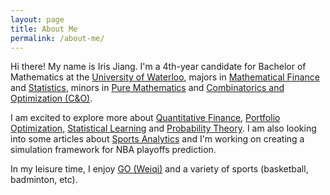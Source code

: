 ```yaml
---
layout: page
title: About Me
permalink: /about-me/
---
```


Hi there! My name is Iris Jiang. I'm  a 4th-year candidate for Bachelor of Mathematics at the [University of Waterloo](https://www.uwaterloo.ca), majors in [Mathematical Finance](https://uwaterloo.ca/math/future-undergraduates/programs/mathematical-finance) and [Statistics](https://uwaterloo.ca/statistics-and-actuarial-science/), minors in [Pure Mathematics](https://uwaterloo.ca/pure-mathematics/) and [Combinatorics and Optimization (C&O)](https://uwaterloo.ca/combinatorics-and-optimization/).



I am excited to explore more about [Quantitative Finance](https://en.wikipedia.org/wiki/Quantitative_analysis_(finance)), [Portfolio Optimization](https://en.wikipedia.org/wiki/Portfolio_optimization), [Statistical Learning](https://en.wikipedia.org/wiki/Statistical_learning_theory) and [Probability Theory](https://en.wikipedia.org/wiki/Probability_theory). I am also looking into some articles about [Sports Analytics](https://en.wikipedia.org/wiki/Sports_analytics) and I'm working on creating a simulation framework for NBA playoffs prediction.



In my leisure time, I enjoy [GO (Weiqi)](https://en.wikipedia.org/wiki/Go_(game))  and a variety of sports (basketball, badminton, etc).


